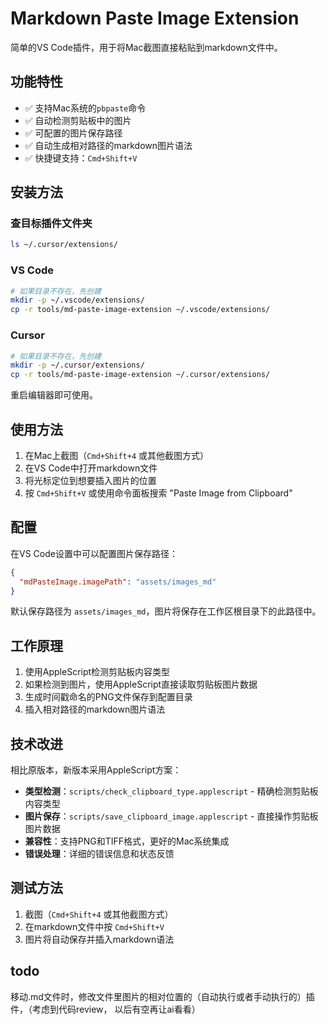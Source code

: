 # Markdown Paste Image Extension

简单的VS Code插件，用于将Mac截图直接粘贴到markdown文件中。

## 功能特性

- ✅ 支持Mac系统的`pbpaste`命令
- ✅ 自动检测剪贴板中的图片
- ✅ 可配置的图片保存路径
- ✅ 自动生成相对路径的markdown图片语法
- ✅ 快捷键支持：`Cmd+Shift+V`

## 安装方法

### 查目标插件文件夹
```bash
ls ~/.cursor/extensions/ 
```

### VS Code
```bash
# 如果目录不存在，先创建
mkdir -p ~/.vscode/extensions/
cp -r tools/md-paste-image-extension ~/.vscode/extensions/
```

### Cursor
```bash
# 如果目录不存在，先创建
mkdir -p ~/.cursor/extensions/
cp -r tools/md-paste-image-extension ~/.cursor/extensions/
```

重启编辑器即可使用。

## 使用方法

1. 在Mac上截图（`Cmd+Shift+4` 或其他截图方式）
2. 在VS Code中打开markdown文件
3. 将光标定位到想要插入图片的位置
4. 按 `Cmd+Shift+V` 或使用命令面板搜索 "Paste Image from Clipboard"

## 配置

在VS Code设置中可以配置图片保存路径：

```json
{
  "mdPasteImage.imagePath": "assets/images_md"
}
```

默认保存路径为 `assets/images_md`，图片将保存在工作区根目录下的此路径中。

## 工作原理

1. 使用AppleScript检测剪贴板内容类型
2. 如果检测到图片，使用AppleScript直接读取剪贴板图片数据
3. 生成时间戳命名的PNG文件保存到配置目录
4. 插入相对路径的markdown图片语法

## 技术改进

相比原版本，新版本采用AppleScript方案：
- **类型检测**：`scripts/check_clipboard_type.applescript` - 精确检测剪贴板内容类型
- **图片保存**：`scripts/save_clipboard_image.applescript` - 直接操作剪贴板图片数据
- **兼容性**：支持PNG和TIFF格式，更好的Mac系统集成
- **错误处理**：详细的错误信息和状态反馈

## 测试方法

1. 截图（`Cmd+Shift+4` 或其他截图方式）
2. 在markdown文件中按 `Cmd+Shift+V`
3. 图片将自动保存并插入markdown语法

## todo
移动.md文件时，修改文件里图片的相对位置的（自动执行或者手动执行的）插件，（考虑到代码review， 以后有空再让ai看看）

